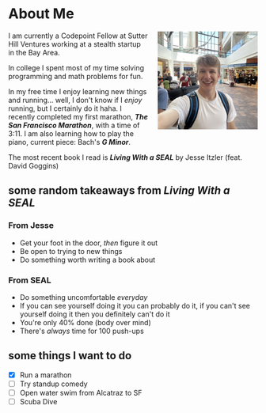 # About Me

<img src="assets/me.jpg" alt="me" style="float: right; margin: 0 0 20px 20px; width: 40%;">

I am currently a Codepoint Fellow at Sutter Hill Ventures working at a stealth startup in the Bay Area.

In college I spent most of my time solving programming and math problems for fun.

In my free time I enjoy learning new things and running... well, I don't know if I _enjoy_ running, but I certainly do it haha.
I recently completed my first marathon, **_The San Francisco Marathon_**, with a time of 3:11.
I am also learning how to play the piano, current piece: Bach's **_G Minor_**.

The most recent book I read is **_Living With a SEAL_** by Jesse Itzler (feat. David Goggins)

## some random takeaways from **_Living With a SEAL_**

### From Jesse

- Get your foot in the door, _then_ figure it out
- Be open to trying to new things
- Do something worth writing a book about

### From SEAL

- Do something uncomfortable _everyday_
- If you can see yourself doing it you can probably do it, if you can't see yourself doing it then you definitely can't do it
- You're only 40% done (body over mind)
- There's _always_ time for 100 push-ups

## some things I want to do

- [X] Run a marathon
- [ ] Try standup comedy
- [ ] Open water swim from Alcatraz to SF
- [ ] Scuba Dive
